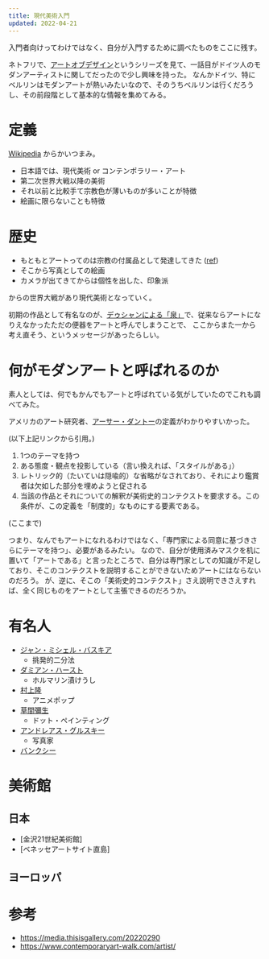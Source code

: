 ```yaml
---
title: 現代美術入門
updated: 2022-04-21
---
```


入門者向けってわけではなく、自分が入門するために調べたものをここに残す。

ネトフリで、[アートオブデザイン](https://www.netflix.com/title/80057883)というシリーズを見て、一話目がドイツ人のモダンアーティストに関してだったので少し興味を持った。
なんかドイツ、特にベルリンはモダンアートが熱いみたいなので、そのうちベルリンは行くだろうし、その前段階として基本的な情報を集めてみる。

# 定義

[Wikipedia](https://ja.wikipedia.org/wiki/%E7%8F%BE%E4%BB%A3%E7%BE%8E%E8%A1%93) からかいつまみ。

- 日本語では、現代美術 or コンテンポラリー・アート
- 第二次世界大戦以降の美術
- それ以前と比較手て宗教色が薄いものが多いことが特徴
- 絵画に限らないことも特徴


# 歴史

- もともとアートってのは宗教の付属品として発達してきた ([ref](https://casie.jp/media/contemporary-art/))
- そこから写真としての絵画
- カメラが出てきてからは個性を出した、印象派

からの世界大戦があり現代美術となっていく。

初期の作品として有名なのが、[デゥシャンによる「泉」](https://ja.wikipedia.org/wiki/%E6%B3%89_(%E3%83%87%E3%83%A5%E3%82%B7%E3%83%A3%E3%83%B3))で、従来ならアートになりえなかったただの便器をアートと呼んでしまうことで、
ここからまた一から考え直そう、というメッセージがあったらしい。


# 何がモダンアートと呼ばれるのか

素人としては、何でもかんでもアートと呼ばれている気がしていたのでこれも調べてみた。

アメリカのアート研究者、[アーサー・ダントー](https://ja.wikipedia.org/wiki/%E3%82%A2%E3%83%BC%E3%82%B5%E3%83%BC%E3%83%BB%E3%83%80%E3%83%B3%E3%83%88%E3%83%BC#%E3%80%8C%E3%82%A2%E3%83%BC%E3%83%88%E3%83%AF%E3%83%BC%E3%83%AB%E3%83%89%E3%80%8D%E3%81%A8%E3%82%A2%E3%83%BC%E3%83%88%E3%81%AE%E5%AE%9A%E7%BE%A9)の定義がわかりやすいかった。

(以下上記リンクから引用。)

1. 1つのテーマを持つ
2. ある態度・観点を投影している（言い換えれば、「スタイルがある」）
3. レトリック的（たいていは隠喩的）な省略がなされており、それにより鑑賞者は欠如した部分を埋めようと促される
4. 当該の作品とそれについての解釈が美術史的コンテクストを要求する。この条件が、この定義を「制度的」なものにする要素である。

(ここまで)

つまり、なんでもアートになれるわけではなく、「専門家による同意に基づきさらにテーマを持つ」、必要があるみたい。
なので、自分が使用済みマスクを机に置いて「アートである」と言ったところで、自分は専門家としての知識が不足しており、そこのコンテクストを説明することができないためアートにはならないのだろう。
が、逆に、そこの「美術史的コンテクスト」さえ説明できさえすれば、全く同じものをアートとして主張できるのだろうか。


# 有名人

- [ジャン・ミシェル・バスキア](https://ja.wikipedia.org/wiki/%E3%82%B8%E3%83%A3%E3%83%B3%EF%BC%9D%E3%83%9F%E3%82%B7%E3%82%A7%E3%83%AB%E3%83%BB%E3%83%90%E3%82%B9%E3%82%AD%E3%82%A2)
  - 挑発的二分法
- [ダミアン・ハースト](https://ja.wikipedia.org/wiki/%E3%83%80%E3%83%9F%E3%82%A2%E3%83%B3%E3%83%BB%E3%83%8F%E3%83%BC%E3%82%B9%E3%83%88)
  - ホルマリン漬けうし
- [村上隆](https://ja.wikipedia.org/wiki/%E6%9D%91%E4%B8%8A%E9%9A%86)
  - アニメポップ
- [草間彌生](https://ja.wikipedia.org/wiki/%E8%8D%89%E9%96%93%E5%BD%8C%E7%94%9F)
  - ドット・ペインティング
- [アンドレアス・グルスキー](https://ja.wikipedia.org/wiki/%E3%82%A2%E3%83%B3%E3%83%89%E3%83%AC%E3%82%A2%E3%82%B9%E3%83%BB%E3%82%B0%E3%83%AB%E3%82%B9%E3%82%AD%E3%83%BC)
  - 写真家
- [バンクシー](https://ja.wikipedia.org/wiki/%E3%83%90%E3%83%B3%E3%82%AF%E3%82%B7%E3%83%BC)

# 美術館


## 日本

- [金沢21世紀美術館]
- [ベネッセアートサイト直島]

## ヨーロッパ


# 参考
- https://media.thisisgallery.com/20220290
- https://www.contemporaryart-walk.com/artist/
